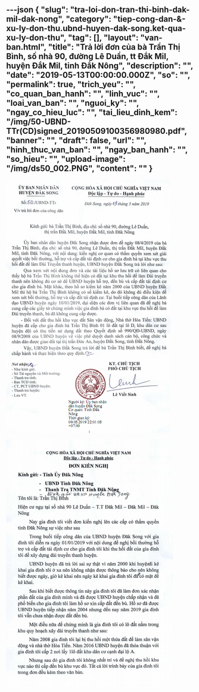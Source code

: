 ---json
{
    "slug": "tra-loi-don-tran-thi-binh-dak-mil-dak-nong",
    "category": "tiep-cong-dan-&-xu-ly-don-thu.ubnd-huyen-dak-song.ket-qua-xu-ly-don-thu",
    "tag": [],
    "layout": "van-ban.html",
    "title": "Trả lời đơn của bà Trần Thị Bình, số nhà 90, đường Lê Duẩn, tt Đắk Mil, huyện Đắk Mil, tỉnh Đắk Nông",
    "description": "",
    "date": "2019-05-13T00:00:00.000Z",
    "so": "",
    "permalink": true,
    "trich_yeu": "",
    "co_quan_ban_hanh": "",
    "linh_vuc": "",
    "loai_van_ban": "",
    "nguoi_ky": "",
    "ngay_co_hieu_luc": "",
    "tai_lieu_dinh_kem": "/img/50-UBND-TTr(CD)signed_20190509100356980980.pdf",
    "banner": "",
    "draft": false,
    "url": "",
    "hinh_thuc_van_ban": "",
    "ngay_ban_hanh": "",
    "so_hieu": "",
    "upload-image": "/img/ds50_002.PNG",
    "__content__": ""
}
---
<p><img alt="" src="/img/ds50_001.PNG" /></p>

<p><img alt="" src="/img/ds50_002.PNG" /></p>
